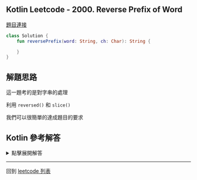 ## Kotlin Leetcode - 2000. Reverse Prefix of Word

[題目連接](https://leetcode.com/problems/reverse-prefix-of-word/)

```kotlin
class Solution {
    fun reversePrefix(word: String, ch: Char): String {

    }
}
```

## 解題思路

這一題考的是對字串的處理

利用 `reversed()` 和 `slice()` 

我們可以很簡單的達成題目的要求

## Kotlin 參考解答

<details>
  <summary markdown='span'>點擊展開解答</summary>

```kotlin
class Solution {
    fun reversePrefix(word: String, ch: Char): String {
        val firstIndex = word.indexOfFirst { it == ch } ?: 0
        return word.slice(0..firstIndex).reversed() + word.slice(firstIndex + 1 .. word.length - 1)
    }
}
```

</details>

------

回到 [leetcode 列表](index.md)


